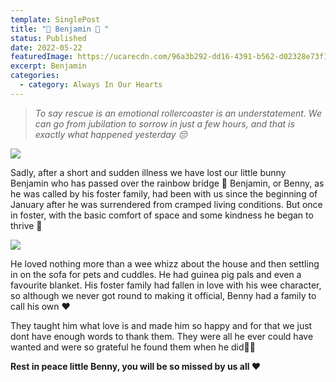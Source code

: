 ```yaml
---
template: SinglePost
title: "🌈 Benjamin 🌈 "
status: Published
date: 2022-05-22
featuredImage: https://ucarecdn.com/96a3b292-dd16-4391-b562-d02328e73f1c/-/crop/720x307/0,284/-/preview/
excerpt: Benjamin
categories:
  - category: Always In Our Hearts
---
```

> *To say rescue is an emotional rollercoaster is an understatement. We can go from jubilation to sorrow in just a few hours, and that is exactly what happened yesterday 😔*



![](https://ucarecdn.com/9a4a883e-5e14-432c-9256-d649da145471/)

Sadly, after a short and sudden illness we have lost our little bunny Benjamin who has passed over the rainbow bridge 🌈
Benjamin, or Benny, as he was called by his foster family, had been with us since the beginning of January after he was surrendered from cramped living conditions. But once in foster, with the basic comfort of space and some kindness he began to thrive 🐰



![](https://ucarecdn.com/1c954af2-6e4f-43c3-acf7-74064b3cfd9c/)

He loved nothing more than a wee whizz about the house and then settling in on the sofa for pets and cuddles. He had guinea pig pals and even a favourite blanket. His foster family had fallen in love with his wee character, so although we never got round to making it official, Benny had a family to call his own ❤️


They taught him what love is and made him so happy and for that we just dont have enough words to thank them. They were all he ever could have wanted and were so grateful he found them when he did🙏🏼


**Rest in peace little Benny, you will be so missed by us all ❤️**
